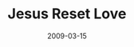 ---
layout: message
category: message
series: "Reset"
title: "Jesus Reset Love"
date: 2009-03-15
message_id: 552
---